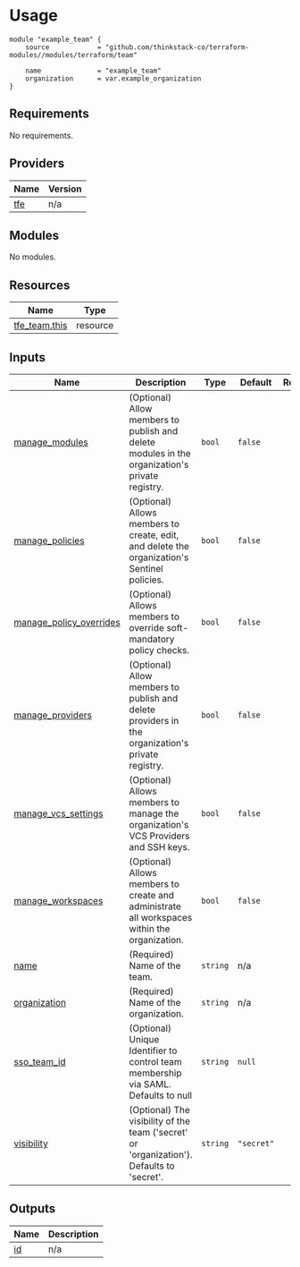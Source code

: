 # Usage

    module "example_team" {
        source            = "github.com/thinkstack-co/terraform-modules//modules/terraform/team"

        name              = "example_team"
        organization      = var.example_organization
    }


<!-- BEGIN_TF_DOCS -->
## Requirements

No requirements.

## Providers

| Name | Version |
|------|---------|
| <a name="provider_tfe"></a> [tfe](#provider\_tfe) | n/a |

## Modules

No modules.

## Resources

| Name | Type |
|------|------|
| [tfe_team.this](https://registry.terraform.io/providers/hashicorp/tfe/latest/docs/resources/team) | resource |

## Inputs

| Name | Description | Type | Default | Required |
|------|-------------|------|---------|:--------:|
| <a name="input_manage_modules"></a> [manage\_modules](#input\_manage\_modules) | (Optional) Allow members to publish and delete modules in the organization's private registry. | `bool` | `false` | no |
| <a name="input_manage_policies"></a> [manage\_policies](#input\_manage\_policies) | (Optional) Allows members to create, edit, and delete the organization's Sentinel policies. | `bool` | `false` | no |
| <a name="input_manage_policy_overrides"></a> [manage\_policy\_overrides](#input\_manage\_policy\_overrides) | (Optional) Allows members to override soft-mandatory policy checks. | `bool` | `false` | no |
| <a name="input_manage_providers"></a> [manage\_providers](#input\_manage\_providers) | (Optional) Allow members to publish and delete providers in the organization's private registry. | `bool` | `false` | no |
| <a name="input_manage_vcs_settings"></a> [manage\_vcs\_settings](#input\_manage\_vcs\_settings) | (Optional) Allows members to manage the organization's VCS Providers and SSH keys. | `bool` | `false` | no |
| <a name="input_manage_workspaces"></a> [manage\_workspaces](#input\_manage\_workspaces) | (Optional) Allows members to create and administrate all workspaces within the organization. | `bool` | `false` | no |
| <a name="input_name"></a> [name](#input\_name) | (Required) Name of the team. | `string` | n/a | yes |
| <a name="input_organization"></a> [organization](#input\_organization) | (Required) Name of the organization. | `string` | n/a | yes |
| <a name="input_sso_team_id"></a> [sso\_team\_id](#input\_sso\_team\_id) | (Optional) Unique Identifier to control team membership via SAML. Defaults to null | `string` | `null` | no |
| <a name="input_visibility"></a> [visibility](#input\_visibility) | (Optional) The visibility of the team ('secret' or 'organization'). Defaults to 'secret'. | `string` | `"secret"` | no |

## Outputs

| Name | Description |
|------|-------------|
| <a name="output_id"></a> [id](#output\_id) | n/a |
<!-- END_TF_DOCS -->